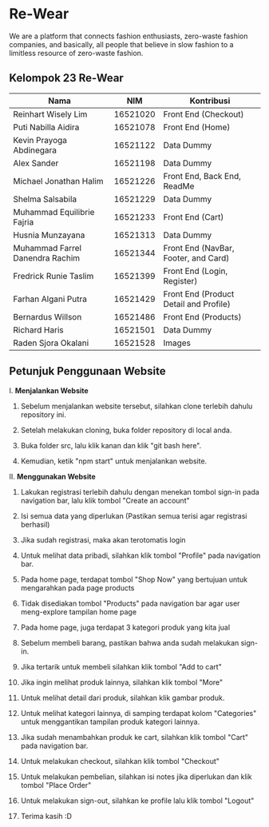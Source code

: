 # Re-Wear
We are a platform that connects fashion enthusiasts, zero-waste fashion companies, and basically, all people that believe in slow fashion to a limitless resource of zero-waste fashion.

## Kelompok 23 Re-Wear
| Nama | NIM | Kontribusi |
| ---- | ---- | --------- |
| Reinhart Wisely Lim | 16521020 | Front End (Checkout) |
| Puti Nabilla Aidira | 16521078 | Front End (Home) |
| Kevin Prayoga Abdinegara | 16521122 | Data Dummy |
| Alex Sander | 16521198 | Data Dummy |
| Michael Jonathan Halim | 16521226 | Front End, Back End, ReadMe |
| Shelma Salsabila | 16521229 | Data Dummy |
| Muhammad Equilibrie Fajria | 16521233 | Front End (Cart) |
| Husnia Munzayana | 16521313 | Data Dummy |
| Muhammad Farrel Danendra Rachim | 16521344 | Front End (NavBar, Footer, and Card) |
| Fredrick Runie Taslim | 16521399 | Front End (Login, Register) |
| Farhan Algani Putra | 16521429 | Front End (Product Detail and Profile) |
| Bernardus Willson | 16521486 | Front End (Products) |
| Richard Haris | 16521501 | Data Dummy |
| Raden Sjora Okalani | 16521528 | Images |

## Petunjuk Penggunaan Website
I. **Menjalankan Website**
1. Sebelum menjalankan website tersebut, silahkan clone terlebih dahulu repository ini.

2. Setelah melakukan cloning, buka folder repository di local anda.

3. Buka folder src, lalu klik kanan dan klik "git bash here".

4. Kemudian, ketik "npm start" untuk menjalankan website.

II. **Menggunakan Website**
1. Lakukan registrasi terlebih dahulu dengan menekan tombol sign-in pada navigation bar, lalu klik tombol "Create an account"

2. Isi semua data yang diperlukan (Pastikan semua terisi agar registrasi berhasil)

3. Jika sudah registrasi, maka akan terotomatis login

4. Untuk melihat data pribadi, silahkan klik tombol "Profile" pada navigation bar.

5. Pada home page, terdapat tombol "Shop Now" yang bertujuan untuk mengarahkan pada page products

6. Tidak disediakan tombol "Products" pada navigation bar agar user meng-explore tampilan home page

7. Pada home page, juga terdapat 3 kategori produk yang kita jual

8. Sebelum membeli barang, pastikan bahwa anda sudah melakukan sign-in.

9. Jika tertarik untuk membeli silahkan klik tombol "Add to cart"

10. Jika ingin melihat produk lainnya, silahkan klik tombol "More"

11. Untuk melihat detail dari produk, silahkan klik gambar produk.

12. Untuk melihat kategori lainnya, di samping terdapat kolom "Categories" untuk menggantikan tampilan produk kategori lainnya.

13. Jika sudah menambahkan produk ke cart, silahkan klik tombol "Cart" pada navigation bar.

14. Untuk melakukan checkout, silahkan klik tombol "Checkout"

15. Untuk melakukan pembelian, silahkan isi notes jika diperlukan dan klik tombol "Place Order"

16. Untuk melakukan sign-out, silahkan ke profile lalu klik tombol "Logout"

17. Terima kasih :D
